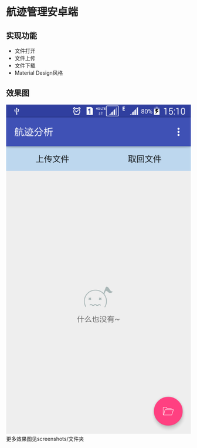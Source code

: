 # 航迹管理安卓端
## 实现功能
 - 文件打开
 - 文件上传
 - 文件下载
 - Material Design风格
## 效果图
![image](screenshots/Screenshot_2016-05-07-15-10-23.png)
更多效果图见screenshots/文件夹